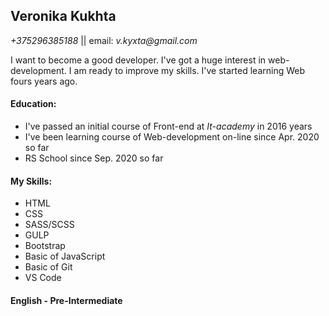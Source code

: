 ## Veronika Kukhta
_+375296385188_ || email: _v.kyxta@gmail.com_

I want to become a good developer. I've got a huge interest in web-development. I am ready to improve my skills.
I've started learning Web fours years ago.

#### Education: 

* I've passed an initial course of Front-end at _It-academy_ in 2016 years
* I've been learning course of Web-development on-line since Apr. 2020 so far
* RS School since Sep. 2020 so far
		
#### My Skills:

* HTML
* CSS
* SASS/SCSS
* GULP
* Bootstrap
* Basic of JavaScript
* Basic of Git
* VS Code
		
#### English - Pre-Intermediate		
	
